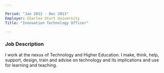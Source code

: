```yaml
---

Period: "Jan 2012 - Dec 2013"
Employer: Charles Sturt University 
Title: "Innovation Technology Officer"

---
```


### Job Description

I work at the nexus of Technology and Higher Education. I make, think, help, support, design, train and advise on technology and its implications and use for learning and teaching.
